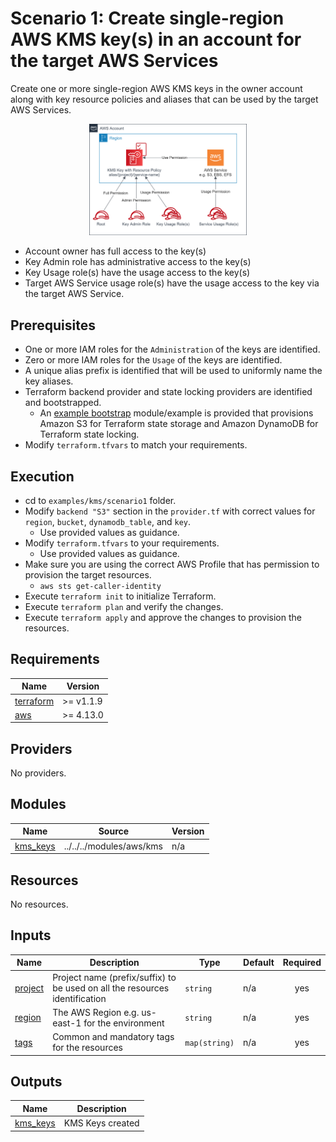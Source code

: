 # Scenario 1: Create single-region AWS KMS key(s) in an account for the target AWS Services
Create one or more single-region AWS KMS keys in the owner account along with key resource policies and aliases that can be used by the target AWS Services.

<p align="center"><img src="../../../images/aws-tf-kms-Scenario-1.png" width="50%"/></p>

- Account owner has full access to the key(s)
- Key Admin role has administrative access to the key(s)
- Key Usage role(s) have the usage access to the key(s)
- Target AWS Service usage role(s) have the usage access to the key via the target AWS Service.

## Prerequisites
- One or more IAM roles for the `Administration` of the keys are identified.
- Zero or more IAM roles for the `Usage` of the keys are identified.
- A unique alias prefix is identified that will be used to uniformly name the key aliases.
- Terraform backend provider and state locking providers are identified and bootstrapped.
  - An [example bootstrap](../../../bootstrap) module/example is provided that provisions Amazon S3 for Terraform state storage and Amazon DynamoDB for Terraform state locking.
- Modify `terraform.tfvars` to match your requirements.

## Execution

- cd to `examples/kms/scenario1` folder.
- Modify `backend "S3"` section in the `provider.tf` with correct values for `region`, `bucket`, `dynamodb_table`, and `key`.
  - Use provided values as guidance.
- Modify `terraform.tfvars` to your requirements.
  - Use provided values as guidance.
- Make sure you are using the correct AWS Profile that has permission to provision the target resources.
  - `aws sts get-caller-identity`
- Execute `terraform init` to initialize Terraform.
- Execute `terraform plan` and verify the changes.
- Execute `terraform apply` and approve the changes to provision the resources.

<!-- BEGIN_TF_DOCS -->
## Requirements

| Name | Version |
|------|---------|
| <a name="requirement_terraform"></a> [terraform](#requirement\_terraform) | >= v1.1.9 |
| <a name="requirement_aws"></a> [aws](#requirement\_aws) | >= 4.13.0 |

## Providers

No providers.

## Modules

| Name | Source | Version |
|------|--------|---------|
| <a name="module_kms_keys"></a> [kms\_keys](#module\_kms\_keys) | ../../../modules/aws/kms | n/a |

## Resources

No resources.

## Inputs

| Name | Description | Type | Default | Required |
|------|-------------|------|---------|:--------:|
| <a name="input_project"></a> [project](#input\_project) | Project name (prefix/suffix) to be used on all the resources identification | `string` | n/a | yes |
| <a name="input_region"></a> [region](#input\_region) | The AWS Region e.g. us-east-1 for the environment | `string` | n/a | yes |
| <a name="input_tags"></a> [tags](#input\_tags) | Common and mandatory tags for the resources | `map(string)` | n/a | yes |

## Outputs

| Name | Description |
|------|-------------|
| <a name="output_kms_keys"></a> [kms\_keys](#output\_kms\_keys) | KMS Keys created |
<!-- END_TF_DOCS -->
